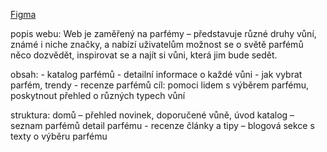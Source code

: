 [Figma](https://www.figma.com/design/TmDmYhiAckfaJH16wMvkje/Proch%C3%A1zkaTom%C3%A1%C5%A1?t=22SgCWBWPQiFd9Q5-1)

popis webu: Web je zaměřený na parfémy – představuje různé druhy vůní, známé i niche značky, a nabízí uživatelům možnost se o světě parfémů něco dozvědět, inspirovat se a najít si vůni, která jim bude sedět.

obsah: - katalog parfémů
       - detailní informace o každé vůni
       - jak vybrat parfém, trendy
       - recenze parfémů
cíl: pomoci lidem s výběrem parfému, poskytnout přehled o různých typech vůní

struktura: domů – přehled novinek, doporučené vůně, úvod
           katalog – seznam parfémů
           detail parfému - recenze
           články a tipy – blogová sekce s texty o výběru parfému
           
